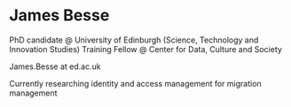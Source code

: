 # James Besse
PhD candidate @ University of Edinburgh (Science, Technology and Innovation Studies)
Training Fellow @ Center for Data, Culture and Society


James.Besse at ed.ac.uk

Currently researching identity and access management for migration management 

  

